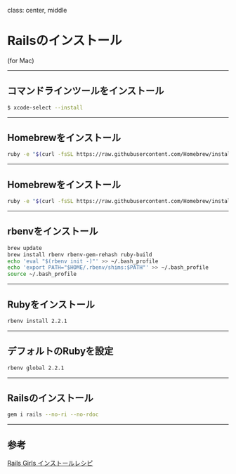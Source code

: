 class: center, middle

# Railsのインストール
(for Mac)

---

## コマンドラインツールをインストール

```bash
$ xcode-select --install
```

---

## Homebrewをインストール

```bash
ruby -e "$(curl -fsSL https://raw.githubusercontent.com/Homebrew/install/master/install)"
```

---

## Homebrewをインストール

```bash
ruby -e "$(curl -fsSL https://raw.githubusercontent.com/Homebrew/install/master/install)"
```

---

## rbenvをインストール

```bash
brew update
brew install rbenv rbenv-gem-rehash ruby-build
echo 'eval "$(rbenv init -)"' >> ~/.bash_profile
echo 'export PATH="$HOME/.rbenv/shims:$PATH"' >> ~/.bash_profile
source ~/.bash_profile
```

---
## Rubyをインストール

```bash
rbenv install 2.2.1
```

---
## デフォルトのRubyを設定

```bash
rbenv global 2.2.1
```

---
## Railsのインストール

```bash
gem i rails --no-ri --no-rdoc
```

---

## 参考

[Rails Girls インストールレシピ](http://railsgirls.jp/install/)
